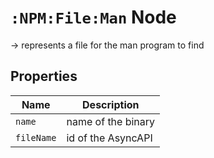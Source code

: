 # `:NPM:File:Man` Node  
  
-> represents a file for the man program to find
  
  
## Properties  
  
| Name       | Description        |
| ---------- | ------------------ |
| `name`     | name of the binary |
| `fileName` | id of the AsyncAPI |
